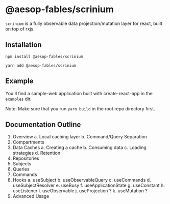 # @aesop-fables/scrinium

`scrinium` is a fully observable data projection/mutation layer for react, built on top of rxjs.

## Installation
```
npm install @aesop-fables/scrinium
```
```
yarn add @aesop-fables/scrinium
```

## Example
You'll find a sample-web application built with create-react-app in the `examples` dir. 

Note:
Make sure that you run `yarn build` in the root repo directory first. 



## Documentation Outline
1. Overview
  a. Local caching layer
  b. Command/Query Separation
2. Compartments
3. Data Caches
  a. Creating a cache
  b. Consuming data
  c. Loading strategies
  d. Retention
4. Repositories
5. Subjects
6. Queries
7. Commands
8. Hooks
  a. useSubject
  b. useObservableQuery
  c. useCommands
  d. useSubjectResolver
  e. useBusy
  f. useApplicationState
  g. useConstant
  h. useListener
  i. useObservable
  j. useProjection ?
  k. useMutation ?
9. Advanced Usage